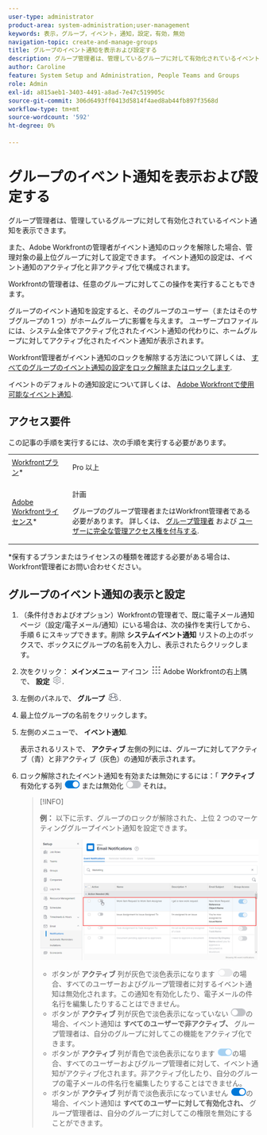```yaml
---
user-type: administrator
product-area: system-administration;user-management
keywords: 表示，グループ，イベント，通知，設定，有効，無効
navigation-topic: create-and-manage-groups
title: グループのイベント通知を表示および設定する
description: グループ管理者は、管理しているグループに対して有効化されているイベント通知を表示できます。 また、Adobe Workfrontの管理者がイベント通知のロックを解除した場合、管理対象の最上位グループに対して設定できます。 イベント通知の設定は、イベント通知のアクティブ化と非アクティブ化で構成されます。
author: Caroline
feature: System Setup and Administration, People Teams and Groups
role: Admin
exl-id: a815aeb1-3403-4491-a8ad-7e47c519905c
source-git-commit: 306d6493ff0413d5814f4aed8ab44fb897f3568d
workflow-type: tm+mt
source-wordcount: '592'
ht-degree: 0%

---
```


# グループのイベント通知を表示および設定する

グループ管理者は、管理しているグループに対して有効化されているイベント通知を表示できます。

また、Adobe Workfrontの管理者がイベント通知のロックを解除した場合、管理対象の最上位グループに対して設定できます。 イベント通知の設定は、イベント通知のアクティブ化と非アクティブ化で構成されます。

Workfrontの管理者は、任意のグループに対してこの操作を実行することもできます。

グループのイベント通知を設定すると、そのグループのユーザー（またはそのサブグループの 1 つ）がホームグループに影響を与えます。 ユーザープロファイルには、システム全体でアクティブ化されたイベント通知の代わりに、ホームグループに対してアクティブ化されたイベント通知が表示されます。

Workfront管理者がイベント通知のロックを解除する方法について詳しくは、 [すべてのグループのイベント通知の設定をロック解除またはロックします](../../../administration-and-setup/manage-workfront/emails/unlock-configuration-of-event-notifications-for-groups.md).

イベントのデフォルトの通知設定について詳しくは、 [Adobe Workfrontで使用可能なイベント通知](../../../administration-and-setup/manage-workfront/emails/event-notifications-available-in-wf.md).

## アクセス要件

この記事の手順を実行するには、次の手順を実行する必要があります。

<table style="table-layout:auto"> 
 <col> 
 <col> 
 <tbody> 
  <tr> 
   <td role="rowheader"><a href="https://www.workfront.com/plans" target="_blank">Workfrontプラン</a>*</td> 
   <td> <p>Pro 以上</p> </td> 
  </tr> 
  <tr> 
   <td role="rowheader"><a href="https://one.workfront.com/s/document-item?bundleId=the-new-workfront-experience&amp;topicId=Content%2FAdministration_and_Setup%2FAdd_users%2FAccess_levels_and_object_permissions%2Fwf-licenses.html&amp;_LANG=en" target="_blank">Adobe Workfrontライセンス</a>*</td> 
   <td> <p>計画 </p> <p>グループのグループ管理者またはWorkfront管理者である必要があります。 詳しくは、 <a href="../../../administration-and-setup/manage-groups/group-roles/group-administrators.md" class="MCXref xref">グループ管理者</a> および <a href="../../../administration-and-setup/add-users/configure-and-grant-access/grant-a-user-full-administrative-access.md" class="MCXref xref">ユーザーに完全な管理アクセス権を付与する</a>.</p> </td> 
  </tr> 
 </tbody> 
</table>

&#42;保有するプランまたはライセンスの種類を確認する必要がある場合は、Workfront管理者にお問い合わせください。

## グループのイベント通知の表示と設定

1. （条件付きおよびオプション）Workfrontの管理者で、既に電子メール通知ページ（設定/電子メール/通知）にいる場合は、次の操作を実行してから、手順 6 にスキップできます。削除 **システムイベント通知** リストの上のボックスで、ボックスにグループの名前を入力し、表示されたらクリックします。
1. 次をクリック： **メインメニュー** アイコン ![](assets/main-menu-icon.png) Adobe Workfrontの右上隅で、 **設定** ![](assets/gear-icon-settings.png).

1. 左側のパネルで、 **グループ** ![](assets/groups-icon.png).

1. 最上位グループの名前をクリックします。
1. 左側のメニューで、 **イベント通知**.

   表示されるリストで、 **アクティブ** 左側の列には、グループに対してアクティブ（青）と非アクティブ（灰色）の通知が表示されます。

1. ロック解除されたイベント通知を有効または無効にするには：「 <strong>アクティブ</strong> 有効化する列 <img src="assets/email-notification-enabled-unlocked.png"> または無効化 <img src="assets/email-notification-disabled-unlocked.png"> それは。

   >[!INFO]
   >
   >**例：** 以下に示す、グループのロックが解除された、上位 2 つのマーケティンググループイベント通知を設定できます。</p> <p> <img src="assets/configure-group-event-notifications.png">
   >* ボタンが <strong>アクティブ</strong> 列が灰色で淡色表示になります <img src="assets/email-notification-disabled-locked.png">の場合、すべてのユーザーおよびグループ管理者に対するイベント通知は無効化されます。この通知を有効化したり、電子メールの件名行を編集したりすることはできません。
   >* ボタンが <strong>アクティブ</strong> 列が灰色で淡色表示になっていない <img src="assets/email-notification-disabled-unlocked.png">の場合、イベント通知は <strong>すべてのユーザーで非アクティブ、</strong> グループ管理者は、自分のグループに対してこの機能をアクティブ化できます。
   >* ボタンが <strong>アクティブ</strong> 列が青色で淡色表示になります <img src="assets/email-notification-enabled-locked.png">の場合、すべてのユーザーおよびグループ管理者に対して、イベント通知がアクティブ化されます。非アクティブ化したり、自分のグループの電子メールの件名行を編集したりすることはできません。
   >* ボタンが <strong>アクティブ</strong> 列が青で淡色表示になっていません <img src="assets/email-notification-enabled-unlocked.png">の場合、イベント通知は <strong>すべてのユーザーに対して有効化され、</strong> グループ管理者は、自分のグループに対してこの権限を無効にすることができます。


<!--
This step (with substeps) is for functionality from a Sprint 3 2021 story that got put on hold. Also see the PDF on the story for some text earlier in the article that needs to be added. 

1. To customize the email subject line of an event notification,
  1. Click the name of the event notification.
  1. In the <strong>Event Notification</strong> box that displays, in the <strong>Email Subject Line</strong> box, change the text and fields, including custom fields, then click <strong>Update</strong> to save the new subject lines for your emails.
  IMPORTANT: The names of the fields added must match the camel case syntax of our database structure. For more information about how our objects and their fields are named in the Workfront database, see the <a href="../../../wf-api/workfront-api.md" class="MCXref xref">Adobe Workfront API</a>.
  For more information about customizing the email subject line of an event notification, see <a href="../../../administration-and-setup/manage-workfront/emails/custom-email-subjects-event-notification.md" class="MCXref xref">Customize email subjects for event notifications</a>. 
-->

